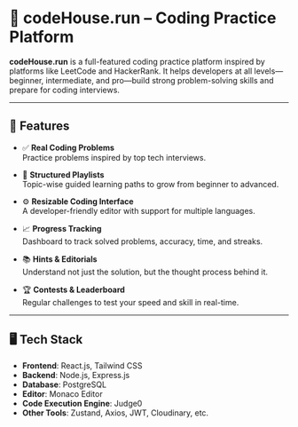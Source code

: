 # 🚀 codeHouse.run – Coding Practice Platform

**codeHouse.run** is a full-featured coding practice platform inspired by platforms like LeetCode and HackerRank. It helps developers at all levels—beginner, intermediate, and pro—build strong problem-solving skills and prepare for coding interviews.

---

## 🌟 Features

- ✅ **Real Coding Problems**  
  Practice problems inspired by top tech interviews.

- 🧠 **Structured Playlists**  
  Topic-wise guided learning paths to grow from beginner to advanced.

- ⚙️ **Resizable Coding Interface**  
  A developer-friendly editor with support for multiple languages.

- 📈 **Progress Tracking**  
  Dashboard to track solved problems, accuracy, time, and streaks.

- 📚 **Hints & Editorials**  
  Understand not just the solution, but the thought process behind it.

- 🏆 **Contests & Leaderboard**  
  Regular challenges to test your speed and skill in real-time.

---

## 🖥️ Tech Stack

- **Frontend**: React.js, Tailwind CSS
- **Backend**: Node.js, Express.js
- **Database**: PostgreSQL
- **Editor**: Monaco Editor
- **Code Execution Engine**: Judge0
- **Other Tools**: Zustand, Axios, JWT, Cloudinary, etc.
